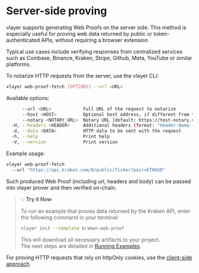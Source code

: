 # Server-side proving
vlayer supports generating Web Proofs on the server side. This method is especially useful for proving web data returned by public or token-authenticated APIs, without requiring a browser extension.

Typical use cases include verifying responses from centralized services such as Coinbase, Binance, Kraken, Stripe, Github, Meta, YouTube or similar platforms.

To notarize HTTP requests from the server, use the vlayer CLI:
```sh
vlayer web-proof-fetch [OPTIONS] --url <URL>
```

Available options: 
```sh
      --url <URL>            Full URL of the request to notarize
      --host <HOST>          Optional host address, if different from the domain provided in URL
      --notary <NOTARY_URL>  Notary URL [default: https://test-notary.vlayer.xyz/]
  -H, --headers <HEADER>     Additional headers (format: "Header-Name: Header-Value")
  -d, --data <DATA>          HTTP data to be sent with the request
  -h, --help                 Print help
  -V, --version              Print version
```

Example usage: 
```sh
vlayer web-proof-fetch  
  --url "https://api.kraken.com/0/public/Ticker?pair=ETHUSD"
```

Such produced Web Proof (including url, headers and body) can be passed into vlayer prover and then verified on-chain. 

> 💡 **Try it Now**
>
> To run an example that proves data returned by the Kraken API, enter the following command in your terminal:
>
> ```bash
> vlayer init --template kraken-web-proof
> ```
>
> This will download all necessary artifacts to your project.  
> The next steps are detailed in [Running Examples](../getting-started/first-steps.md#running-examples-locally).

For proving HTTP requests that rely on httpOnly cookies, use the [client-side approach](/web-proof/quickstart-guide.html). 